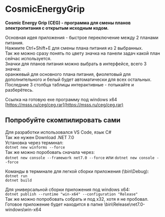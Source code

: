 # CosmicEnergyGrip
**Cosmic Energy Grip (CEG) - программа для смены планов электропитания с открытым исходным кодом.**  

Основная идея приложения - быстрое переключение между 2 планами питания.  
Нажмите Ctrl+Shift+E для смены плана питания из 2 выбранных.  
Так же можно сразу понять по цвету значка на панели задач какой план сейчас используется.  
Значки для планов питания можно выбрать в интерфейсе, всего 3 значка:  
оранжевый для основного плана питания, фиолетовый для дополнительного и белый будет автоматически для всех остальных.  
Последние 3 столбца таблицы интерактивные - потыкайте и разберётесь.  

Ссылка на готовую exe программу под windows x64 [https://msss.ru/ceg/ceg.rar](https://msss.ru/ceg/ceg.rar)


## Попробуйте скомпилировать сами
Для разработки использовался VS Code, язык C#  
Так же нужен Download .NET 7.0  
Установка через терминал:  
`dotnet new winforms --force`  
Так же можно поробовать сначала через:  
`dotnet new console --framework net7.0 --force` или `dotnet new console --force`  
 

Команды в терминале для легкой сборки приложения (\bin\Debug):  
`dotnet run`  
`dotnet build`  

Для универсальной сборки приложения под windows x64:  
`dotnet publish --runtime "win-x64" --configuration "Release"`  
Так же можно попробовать собрать и под х32, хотя я не пробовал.  
Готовое приложение будет находится в папке \bin\Release\net7.0-windows\win-x64  

